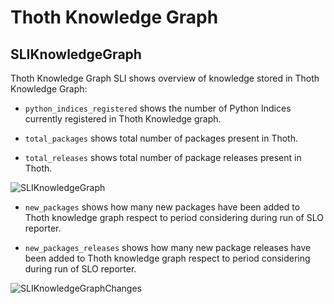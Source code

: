 # Thoth Knowledge Graph

## SLIKnowledgeGraph

Thoth Knowledge Graph SLI shows overview of knowledge stored in Thoth Knowledge Graph:

- `python_indices_registered` shows the number of Python Indices currently registered in Thoth Knowledge graph.

- `total_packages` shows total number of packages present in Thoth.

- `total_releases` shows total number of package releases present in Thoth.

![SLIKnowledgeGraph](https://raw.githubusercontent.com/thoth-station/slo_reporter/master/thoth/slo_reporter/sli_knowledge_graph/SLIKnowledgeGraph.png.png)

- `new_packages` shows how many new packages have been added to Thoth knowledge graph respect to period considering during run of SLO reporter.

- `new_packages_releases` shows how many new package releases have been added to Thoth knowledge graph respect to period considering during run of SLO reporter.

![SLIKnowledgeGraphChanges](https://raw.githubusercontent.com/thoth-station/slo_reporter/master/thoth/slo_reporter/sli_knowledge_graph/SLIKnowledgeGraphChanges.png)
